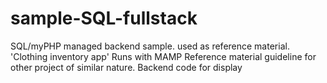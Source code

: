 # sample-SQL-fullstack
SQL/myPHP managed backend sample. used as reference material. 'Clothing inventory app'
Runs with MAMP
Reference material guideline for other project of similar nature. Backend code for display
